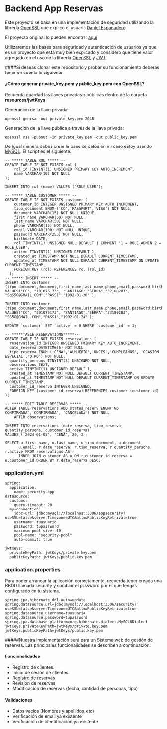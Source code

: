 
# Backend App Reservas

Este proyecto se basa en una implementación de seguridad utilizando la librería [OpenSSL](https://www.openssl.org/) que explico el usuario [Daniel Espanadero](https://github.com/DanielEspanadero).

El proyecto original lo pueden encontrar [aquí](https://github.com/DanielEspanadero/spring-security)

Utilizaremos las bases para seguridad y autenticación de usuarios ya que es un proyecto que está muy bien explicado y considero que tiene valor agregado en el uso de la librería [OpenSSL](https://www.openssl.org/) y [JWT](https://jwt.io/).


####Si deseas clonar este repositorio y probar su funcionamiento deberás tener en cuenta lo siguiente:

#### ¿Cómo generar private_key.pem y public_key.pem con OpenSSL?

Recuerda guardad las llaves privadas y públicas dentro de la carpeta **resources/jwtKeys**

Generación de la llave privada:

```
openssl genrsa -out private_key.pem 2048

```

Generación de la llave pública a través de la llave privada:

```
openssl rsa -pubout -in private_key.pem -out public_key.pem

```

De igual manera debes crear la base de datos en mi caso estoy usando [MySQL](https://dev.mysql.com/). El script es el siguiente: 

``` 
-- ***** TABLE ROL ***** --
CREATE TABLE IF NOT EXISTS rol (
	rol_id TINYINT(1) UNSIGNED PRIMARY KEY AUTO_INCREMENT,
	name VARCHAR(10) NOT NULL
);

INSERT INTO rol (name) VALUES ("ROLE_USER");

-- ***** TABLE CUSTOMER ***** --
CREATE TABLE IF NOT EXISTS customer (
    customer_id INTEGER UNSIGNED PRIMARY KEY AUTO_INCREMENT,
    tipo_document ENUM ('CC','PASSPORT','VISA') NOT NULL,
    document VARCHAR(15) NOT NULL UNIQUE,
    first_name VARCHAR(50) NOT NULL,
    last_name VARCHAR(50) NOT NULL,
    phone VARCHAR(15) NOT NULL,
    email VARCHAR(100) NOT NULL UNIQUE,
    password VARCHAR(255) NOT NULL,
    birthdate DATE,
    rol TINYINT(1) UNSIGNED NULL DEFAULT 1 COMMENT '1 = ROLE_ADMIN 2 = ROLE_USER',
    active TINYINT(1) UNSIGNED DEFAULT 1,
    created_at TIMESTAMP NOT NULL DEFAULT CURRENT_TIMESTAMP,
    updated_at TIMESTAMP NOT NULL DEFAULT CURRENT_TIMESTAMP ON UPDATE CURRENT_TIMESTAMP,
    FOREIGN KEY (rol) REFERENCES rol (rol_id)
  );
-- ***** INSERT ***** --
INSERT INTO customer (tipo_document,document,first_name,last_name,phone,email,password,birthdate)
VALUES("CC", "101075173", "SANTIAGO","SERPA","32180283", "SqS5G@GMAIL.COM","PASS1","1992-01-28" );

INSERT INTO customer (tipo_document,document,first_name,last_name,phone,email,password,birthdate)
VALUES("CC", "201075173", "SANTIAGO","SERPA","33180283", "SS5G@GMAIL.COM","PASS1","1992-01-28" );

UPDATE `customer` SET `active` = 0 WHERE `customer_id` = 1;

-- *****TABLE RESERVATIONS*****--
CREATE TABLE IF NOT EXISTS reservations (
  reservation_id INTEGER UNSIGNED PRIMARY KEY AUTO_INCREMENT,
  date_reserva DATETIME(6) NOT NULL,
  tipo_reserva ENUM ('CENA','ALMUERZO','ONCES','CUMPLEAÑOS', 'OCASION ESPECIAL','OTRO') NOT NULL,
  quantity_persons TINYINT(3) UNSIGNED NOT NULL,
  observations TEXT,
  active TINYINT(1) UNSIGNED DEFAULT 1,
  created_at TIMESTAMP NOT NULL DEFAULT CURRENT_TIMESTAMP,
  updated_at TIMESTAMP NOT NULL DEFAULT CURRENT_TIMESTAMP ON UPDATE CURRENT_TIMESTAMP,
  customer_id_reserva INTEGER UNSIGNED,
  FOREIGN KEY (customer_id_reserva) REFERENCES customer (customer_id)
);

-- ***** EDIT TABLE RESERVAS ***** --
ALTER TABLE reservations ADD status_reserv ENUM('NO CONFIRMADA','CONFIRMADA', 'CANCELADA') NOT NULL
	AFTER observations;

INSERT INTO reservations (date_reserva, tipo_reserva, quantity_persons, customer_id_reserva)
VALUES ('2024-01-05', 'CENA', 20, 2);

SELECT u.first_name, u.last_name, u.tipo_document, u.document,
      u.email, r.date_reserva, r.tipo_reserva, r.quantity_persons, r.active FROM reservations AS r
      INNER JOIN customer AS u ON r.customer_id_reserva = u.customer_id ORDER BY r.date_reserva DESC;
```

### application.yml

```
spring:
  application:
    name: security-app
datasource:
  customs:
    query-timeout: 20
  my-connection:
    jdbc-url: jdbc:mysql://localhost:3306/appsecurity?useSSL=false&serverTimezone=UTC&allowPublicKeyRetrival=true
    username: tuusuario
    password: tupassword
    maximum-pool-size: 10
    pool-name: "security-pool"
    auto-commit: true

jwtKeys:
  privateKeyPath: jwtKeys/private.key.pem
  publicKeyPath: jwtKeys/public.key.pem

```

### application.properties

Para poder arrancar la aplicación correctamente, recuerda tener creada una BBDD llamada security y cambiar el password por el que tengas configurado en tu sistema.

```
spring.jpa.hibernate.ddl-auto=update
spring.datasource.url=jdbc:mysql://localhost:3306/security?useSSL=false&serverTimezone=UTC&allowPublicKeyRetrival=true
spring.datasource.username=tuusuario
spring.datasource.password=tupassword
spring.jpa.database-platform=org.hibernate.dialect.MySQL8Dialect
jwtKeys.privateKeyPath=jwtKeys/private.key.pem
jwtKeys.publicKeyPath=jwtKeys/public.key.pem
```

#####Nuestra implementación será para un Sistema web de gestión de reservas. Las principales funcionalidades se describen a continuación:

#### Funcionalidades 
- Registro de clientes.
- Inicio de sesión de clientes
- Registro de reservas
- Revisión de reservas
- Modificación de reservas (fecha, cantidad de personas, tipo)

#### Validaciones
- Datos vacios (Nombres y apellidos, etc)
- Verificación de email ya existente
- Verificación de identificacion ya existente